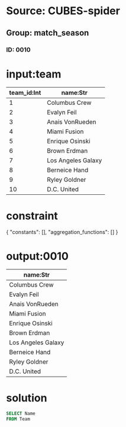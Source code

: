 # Source: CUBES-spider
## Group: match_season
### ID: 0010

# input:team

| team_id:Int | name:Str |
|---|---|
| 1 | Columbus Crew |
| 2 | Evalyn Feil |
| 3 | Anais VonRueden |
| 4 | Miami Fusion |
| 5 | Enrique Osinski |
| 6 | Brown Erdman |
| 7 | Los Angeles Galaxy |
| 8 | Berneice Hand |
| 9 | Ryley Goldner |
| 10 | D.C. United |

# constraint

{
  "constants": [],
  "aggregation_functions": []
}

# output:0010

| name:Str |
|---|
| Columbus Crew |
| Evalyn Feil |
| Anais VonRueden |
| Miami Fusion |
| Enrique Osinski |
| Brown Erdman |
| Los Angeles Galaxy |
| Berneice Hand |
| Ryley Goldner |
| D.C. United |

# solution

```sql
SELECT Name
FROM Team
```
